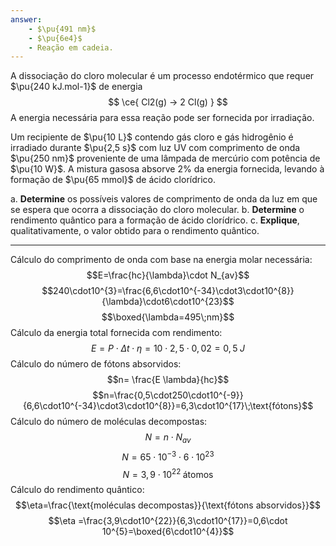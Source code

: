 ```yaml
---
answer:
    - $\pu{491 nm}$
    - $\pu{6e4}$
    - Reação em cadeia.
---
```


A dissociação do cloro molecular é um processo endotérmico que requer $\pu{240 kJ.mol-1}$ de energia
$$
    \ce{ Cl2(g) -> 2 Cl(g) }
$$
A energia necessária para essa reação pode ser fornecida por irradiação.

Um recipiente de $\pu{10 L}$ contendo gás cloro e gás hidrogênio é irradiado durante $\pu{2,5 s}$ com luz UV com comprimento de onda $\pu{250 nm}$ proveniente de uma lâmpada de mercúrio com potência de $\pu{10 W}$. A mistura gasosa absorve $2\%$ da energia fornecida, levando à formação de $\pu{65 mmol}$ de ácido clorídrico. 

a. **Determine** os possíveis valores de comprimento de onda da luz em que se espera que ocorra a dissociação do cloro molecular. 
b. **Determine** o rendimento quântico para a formação de ácido clorídrico.
c. **Explique**, qualitativamente, o valor obtido para o rendimento quântico.

---

Cálculo do comprimento de onda com base na energia molar necessária:
$$E=\frac{hc}{\lambda}\cdot N_{av}$$
$$240\cdot10^{3}=\frac{6,6\cdot10^{-34}\cdot3\cdot10^{8}}{\lambda}\cdot6\cdot10^{23}$$
$$\boxed{\lambda=495\;nm}$$
Cálculo da energia total fornecida com rendimento:
$$E=P\cdot \Delta t\cdot \eta=10\cdot2,5\cdot0,02=0,5\;J$$
Cálculo do número de fótons absorvidos:
$$n= \frac{E \lambda}{hc}$$
$$n=\frac{0,5\cdot250\cdot10^{-9}}{6,6\cdot10^{-34}\cdot3\cdot10^{8}}=6,3\cdot10^{17}\;\text{fótons}$$
Cálculo do número de moléculas decompostas:
$$N=n\cdot N_{av}$$
$$N=65\cdot10^{-3}\cdot6\cdot10^{23}$$
$$N=3,9\cdot10^{22}\;\text{átomos}$$
Cálculo do rendimento quântico:
$$\eta=\frac{\text{moléculas decompostas}}{\text{fótons absorvidos}}$$
$$\eta =\frac{3,9\cdot10^{22}}{6,3\cdot10^{17}}=0,6\cdot 10^{5}=\boxed{6\cdot10^{4}}$$
